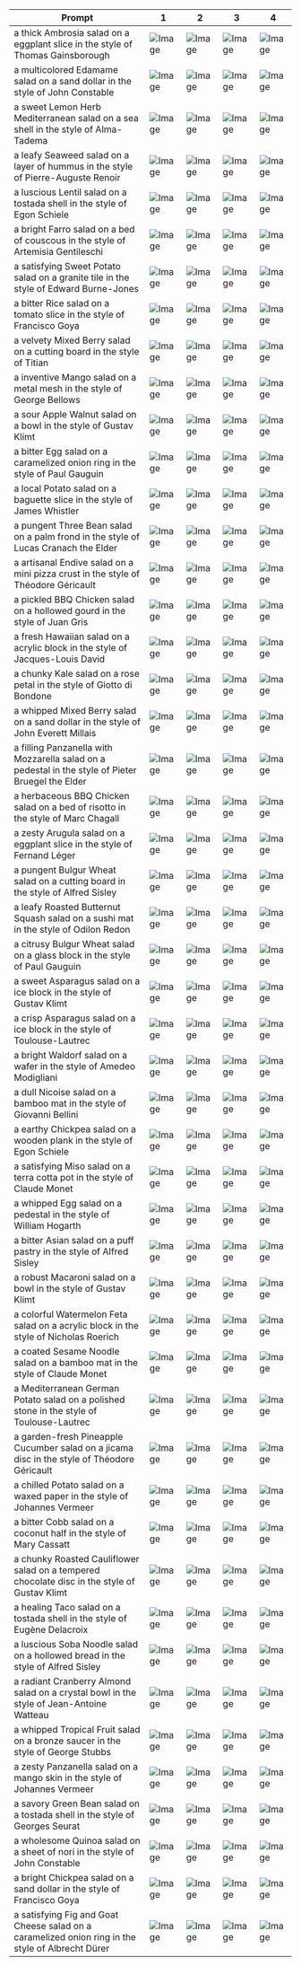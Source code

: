 | Prompt | 1 | 2 | 3 | 4 |
|-|-|-|-|-|
| a thick Ambrosia salad on a eggplant slice in the style of Thomas Gainsborough | ![Image](https://salad-benchmark-public-assets.s3.us-east-2.amazonaws.com/sdxl/9cc8b2e1-decc-4709-91fc-95f81b133a8b-0.jpg) | ![Image](https://salad-benchmark-public-assets.s3.us-east-2.amazonaws.com/sdxl/9cc8b2e1-decc-4709-91fc-95f81b133a8b-1.jpg) | ![Image](https://salad-benchmark-public-assets.s3.us-east-2.amazonaws.com/sdxl/9cc8b2e1-decc-4709-91fc-95f81b133a8b-2.jpg) | ![Image](https://salad-benchmark-public-assets.s3.us-east-2.amazonaws.com/sdxl/9cc8b2e1-decc-4709-91fc-95f81b133a8b-3.jpg) |
| a multicolored Edamame salad on a sand dollar in the style of John Constable | ![Image](https://salad-benchmark-public-assets.s3.us-east-2.amazonaws.com/sdxl/6db73d01-0f0f-4674-a0ca-209f3aebb8d2-0.jpg) | ![Image](https://salad-benchmark-public-assets.s3.us-east-2.amazonaws.com/sdxl/6db73d01-0f0f-4674-a0ca-209f3aebb8d2-1.jpg) | ![Image](https://salad-benchmark-public-assets.s3.us-east-2.amazonaws.com/sdxl/6db73d01-0f0f-4674-a0ca-209f3aebb8d2-2.jpg) | ![Image](https://salad-benchmark-public-assets.s3.us-east-2.amazonaws.com/sdxl/6db73d01-0f0f-4674-a0ca-209f3aebb8d2-3.jpg) |
| a sweet Lemon Herb Mediterranean salad on a sea shell in the style of Alma-Tadema | ![Image](https://salad-benchmark-public-assets.s3.us-east-2.amazonaws.com/sdxl/790cab0f-5cb0-4f03-b124-8e4524a3feee-0.jpg) | ![Image](https://salad-benchmark-public-assets.s3.us-east-2.amazonaws.com/sdxl/790cab0f-5cb0-4f03-b124-8e4524a3feee-1.jpg) | ![Image](https://salad-benchmark-public-assets.s3.us-east-2.amazonaws.com/sdxl/790cab0f-5cb0-4f03-b124-8e4524a3feee-2.jpg) | ![Image](https://salad-benchmark-public-assets.s3.us-east-2.amazonaws.com/sdxl/790cab0f-5cb0-4f03-b124-8e4524a3feee-3.jpg) |
| a leafy Seaweed salad on a layer of hummus in the style of Pierre-Auguste Renoir | ![Image](https://salad-benchmark-public-assets.s3.us-east-2.amazonaws.com/sdxl/f32d49f2-d765-4e48-b654-3ba73d703819-0.jpg) | ![Image](https://salad-benchmark-public-assets.s3.us-east-2.amazonaws.com/sdxl/f32d49f2-d765-4e48-b654-3ba73d703819-1.jpg) | ![Image](https://salad-benchmark-public-assets.s3.us-east-2.amazonaws.com/sdxl/f32d49f2-d765-4e48-b654-3ba73d703819-2.jpg) | ![Image](https://salad-benchmark-public-assets.s3.us-east-2.amazonaws.com/sdxl/f32d49f2-d765-4e48-b654-3ba73d703819-3.jpg) |
| a luscious Lentil salad on a tostada shell in the style of Egon Schiele | ![Image](https://salad-benchmark-public-assets.s3.us-east-2.amazonaws.com/sdxl/c7e044ee-689a-4b73-99e1-467221cdea45-0.jpg) | ![Image](https://salad-benchmark-public-assets.s3.us-east-2.amazonaws.com/sdxl/c7e044ee-689a-4b73-99e1-467221cdea45-1.jpg) | ![Image](https://salad-benchmark-public-assets.s3.us-east-2.amazonaws.com/sdxl/c7e044ee-689a-4b73-99e1-467221cdea45-2.jpg) | ![Image](https://salad-benchmark-public-assets.s3.us-east-2.amazonaws.com/sdxl/c7e044ee-689a-4b73-99e1-467221cdea45-3.jpg) |
| a bright Farro salad on a bed of couscous in the style of Artemisia Gentileschi | ![Image](https://salad-benchmark-public-assets.s3.us-east-2.amazonaws.com/sdxl/272b6b51-776e-4adc-924b-b817fa03e5da-0.jpg) | ![Image](https://salad-benchmark-public-assets.s3.us-east-2.amazonaws.com/sdxl/272b6b51-776e-4adc-924b-b817fa03e5da-1.jpg) | ![Image](https://salad-benchmark-public-assets.s3.us-east-2.amazonaws.com/sdxl/272b6b51-776e-4adc-924b-b817fa03e5da-2.jpg) | ![Image](https://salad-benchmark-public-assets.s3.us-east-2.amazonaws.com/sdxl/272b6b51-776e-4adc-924b-b817fa03e5da-3.jpg) |
| a satisfying Sweet Potato salad on a granite tile in the style of Edward Burne-Jones | ![Image](https://salad-benchmark-public-assets.s3.us-east-2.amazonaws.com/sdxl/58da3940-8603-4c2e-966d-8f86c49e96ea-0.jpg) | ![Image](https://salad-benchmark-public-assets.s3.us-east-2.amazonaws.com/sdxl/58da3940-8603-4c2e-966d-8f86c49e96ea-1.jpg) | ![Image](https://salad-benchmark-public-assets.s3.us-east-2.amazonaws.com/sdxl/58da3940-8603-4c2e-966d-8f86c49e96ea-2.jpg) | ![Image](https://salad-benchmark-public-assets.s3.us-east-2.amazonaws.com/sdxl/58da3940-8603-4c2e-966d-8f86c49e96ea-3.jpg) |
| a bitter Rice salad on a tomato slice in the style of Francisco Goya | ![Image](https://salad-benchmark-public-assets.s3.us-east-2.amazonaws.com/sdxl/7a0671d4-52f2-471e-a4a1-cee1ed910c56-0.jpg) | ![Image](https://salad-benchmark-public-assets.s3.us-east-2.amazonaws.com/sdxl/7a0671d4-52f2-471e-a4a1-cee1ed910c56-1.jpg) | ![Image](https://salad-benchmark-public-assets.s3.us-east-2.amazonaws.com/sdxl/7a0671d4-52f2-471e-a4a1-cee1ed910c56-2.jpg) | ![Image](https://salad-benchmark-public-assets.s3.us-east-2.amazonaws.com/sdxl/7a0671d4-52f2-471e-a4a1-cee1ed910c56-3.jpg) |
| a velvety Mixed Berry salad on a cutting board in the style of Titian | ![Image](https://salad-benchmark-public-assets.s3.us-east-2.amazonaws.com/sdxl/2daae110-21c9-4efe-a4f6-841690991143-0.jpg) | ![Image](https://salad-benchmark-public-assets.s3.us-east-2.amazonaws.com/sdxl/2daae110-21c9-4efe-a4f6-841690991143-1.jpg) | ![Image](https://salad-benchmark-public-assets.s3.us-east-2.amazonaws.com/sdxl/2daae110-21c9-4efe-a4f6-841690991143-2.jpg) | ![Image](https://salad-benchmark-public-assets.s3.us-east-2.amazonaws.com/sdxl/2daae110-21c9-4efe-a4f6-841690991143-3.jpg) |
| a inventive Mango salad on a metal mesh in the style of George Bellows | ![Image](https://salad-benchmark-public-assets.s3.us-east-2.amazonaws.com/sdxl/1e0f2212-8a79-4e2a-948c-c085d03ebead-0.jpg) | ![Image](https://salad-benchmark-public-assets.s3.us-east-2.amazonaws.com/sdxl/1e0f2212-8a79-4e2a-948c-c085d03ebead-1.jpg) | ![Image](https://salad-benchmark-public-assets.s3.us-east-2.amazonaws.com/sdxl/1e0f2212-8a79-4e2a-948c-c085d03ebead-2.jpg) | ![Image](https://salad-benchmark-public-assets.s3.us-east-2.amazonaws.com/sdxl/1e0f2212-8a79-4e2a-948c-c085d03ebead-3.jpg) |
| a sour Apple Walnut salad on a bowl in the style of Gustav Klimt | ![Image](https://salad-benchmark-public-assets.s3.us-east-2.amazonaws.com/sdxl/09009b83-e706-4f2d-830e-d2567f91d86e-0.jpg) | ![Image](https://salad-benchmark-public-assets.s3.us-east-2.amazonaws.com/sdxl/09009b83-e706-4f2d-830e-d2567f91d86e-1.jpg) | ![Image](https://salad-benchmark-public-assets.s3.us-east-2.amazonaws.com/sdxl/09009b83-e706-4f2d-830e-d2567f91d86e-2.jpg) | ![Image](https://salad-benchmark-public-assets.s3.us-east-2.amazonaws.com/sdxl/09009b83-e706-4f2d-830e-d2567f91d86e-3.jpg) |
| a bitter Egg salad on a caramelized onion ring in the style of Paul Gauguin | ![Image](https://salad-benchmark-public-assets.s3.us-east-2.amazonaws.com/sdxl/2b35813a-dbf6-4c78-a1b6-1bc283567770-0.jpg) | ![Image](https://salad-benchmark-public-assets.s3.us-east-2.amazonaws.com/sdxl/2b35813a-dbf6-4c78-a1b6-1bc283567770-1.jpg) | ![Image](https://salad-benchmark-public-assets.s3.us-east-2.amazonaws.com/sdxl/2b35813a-dbf6-4c78-a1b6-1bc283567770-2.jpg) | ![Image](https://salad-benchmark-public-assets.s3.us-east-2.amazonaws.com/sdxl/2b35813a-dbf6-4c78-a1b6-1bc283567770-3.jpg) |
| a local Potato salad on a baguette slice in the style of James Whistler | ![Image](https://salad-benchmark-public-assets.s3.us-east-2.amazonaws.com/sdxl/f72c596f-06f3-43c3-84d1-c2e7878d6f37-0.jpg) | ![Image](https://salad-benchmark-public-assets.s3.us-east-2.amazonaws.com/sdxl/f72c596f-06f3-43c3-84d1-c2e7878d6f37-1.jpg) | ![Image](https://salad-benchmark-public-assets.s3.us-east-2.amazonaws.com/sdxl/f72c596f-06f3-43c3-84d1-c2e7878d6f37-2.jpg) | ![Image](https://salad-benchmark-public-assets.s3.us-east-2.amazonaws.com/sdxl/f72c596f-06f3-43c3-84d1-c2e7878d6f37-3.jpg) |
| a pungent Three Bean salad on a palm frond in the style of Lucas Cranach the Elder | ![Image](https://salad-benchmark-public-assets.s3.us-east-2.amazonaws.com/sdxl/53fcb4f9-c179-40a6-91c8-08c7e7f4fa67-0.jpg) | ![Image](https://salad-benchmark-public-assets.s3.us-east-2.amazonaws.com/sdxl/53fcb4f9-c179-40a6-91c8-08c7e7f4fa67-1.jpg) | ![Image](https://salad-benchmark-public-assets.s3.us-east-2.amazonaws.com/sdxl/53fcb4f9-c179-40a6-91c8-08c7e7f4fa67-2.jpg) | ![Image](https://salad-benchmark-public-assets.s3.us-east-2.amazonaws.com/sdxl/53fcb4f9-c179-40a6-91c8-08c7e7f4fa67-3.jpg) |
| a artisanal Endive salad on a mini pizza crust in the style of Théodore Géricault | ![Image](https://salad-benchmark-public-assets.s3.us-east-2.amazonaws.com/sdxl/e8249147-78bc-47cc-8937-c3e634e9ebec-0.jpg) | ![Image](https://salad-benchmark-public-assets.s3.us-east-2.amazonaws.com/sdxl/e8249147-78bc-47cc-8937-c3e634e9ebec-1.jpg) | ![Image](https://salad-benchmark-public-assets.s3.us-east-2.amazonaws.com/sdxl/e8249147-78bc-47cc-8937-c3e634e9ebec-2.jpg) | ![Image](https://salad-benchmark-public-assets.s3.us-east-2.amazonaws.com/sdxl/e8249147-78bc-47cc-8937-c3e634e9ebec-3.jpg) |
| a pickled BBQ Chicken salad on a hollowed gourd in the style of Juan Gris | ![Image](https://salad-benchmark-public-assets.s3.us-east-2.amazonaws.com/sdxl/d53238e6-9996-4948-93f0-54814ba6a870-0.jpg) | ![Image](https://salad-benchmark-public-assets.s3.us-east-2.amazonaws.com/sdxl/d53238e6-9996-4948-93f0-54814ba6a870-1.jpg) | ![Image](https://salad-benchmark-public-assets.s3.us-east-2.amazonaws.com/sdxl/d53238e6-9996-4948-93f0-54814ba6a870-2.jpg) | ![Image](https://salad-benchmark-public-assets.s3.us-east-2.amazonaws.com/sdxl/d53238e6-9996-4948-93f0-54814ba6a870-3.jpg) |
| a fresh Hawaiian salad on a acrylic block in the style of Jacques-Louis David | ![Image](https://salad-benchmark-public-assets.s3.us-east-2.amazonaws.com/sdxl/5a3d2842-f6e8-4d76-95bc-d9f0aa0e8ba3-0.jpg) | ![Image](https://salad-benchmark-public-assets.s3.us-east-2.amazonaws.com/sdxl/5a3d2842-f6e8-4d76-95bc-d9f0aa0e8ba3-1.jpg) | ![Image](https://salad-benchmark-public-assets.s3.us-east-2.amazonaws.com/sdxl/5a3d2842-f6e8-4d76-95bc-d9f0aa0e8ba3-2.jpg) | ![Image](https://salad-benchmark-public-assets.s3.us-east-2.amazonaws.com/sdxl/5a3d2842-f6e8-4d76-95bc-d9f0aa0e8ba3-3.jpg) |
| a chunky Kale salad on a rose petal in the style of Giotto di Bondone | ![Image](https://salad-benchmark-public-assets.s3.us-east-2.amazonaws.com/sdxl/63764865-5d97-4abb-b5af-d4f0dd2f1716-0.jpg) | ![Image](https://salad-benchmark-public-assets.s3.us-east-2.amazonaws.com/sdxl/63764865-5d97-4abb-b5af-d4f0dd2f1716-1.jpg) | ![Image](https://salad-benchmark-public-assets.s3.us-east-2.amazonaws.com/sdxl/63764865-5d97-4abb-b5af-d4f0dd2f1716-2.jpg) | ![Image](https://salad-benchmark-public-assets.s3.us-east-2.amazonaws.com/sdxl/63764865-5d97-4abb-b5af-d4f0dd2f1716-3.jpg) |
| a whipped Mixed Berry salad on a sand dollar in the style of John Everett Millais | ![Image](https://salad-benchmark-public-assets.s3.us-east-2.amazonaws.com/sdxl/9e563ebc-1e1a-4375-9ab7-38c39414cfbc-0.jpg) | ![Image](https://salad-benchmark-public-assets.s3.us-east-2.amazonaws.com/sdxl/9e563ebc-1e1a-4375-9ab7-38c39414cfbc-1.jpg) | ![Image](https://salad-benchmark-public-assets.s3.us-east-2.amazonaws.com/sdxl/9e563ebc-1e1a-4375-9ab7-38c39414cfbc-2.jpg) | ![Image](https://salad-benchmark-public-assets.s3.us-east-2.amazonaws.com/sdxl/9e563ebc-1e1a-4375-9ab7-38c39414cfbc-3.jpg) |
| a filling Panzanella with Mozzarella salad on a pedestal in the style of Pieter Bruegel the Elder | ![Image](https://salad-benchmark-public-assets.s3.us-east-2.amazonaws.com/sdxl/ee343bd8-afd3-42c0-a38c-ffdc5c5ecff8-0.jpg) | ![Image](https://salad-benchmark-public-assets.s3.us-east-2.amazonaws.com/sdxl/ee343bd8-afd3-42c0-a38c-ffdc5c5ecff8-1.jpg) | ![Image](https://salad-benchmark-public-assets.s3.us-east-2.amazonaws.com/sdxl/ee343bd8-afd3-42c0-a38c-ffdc5c5ecff8-2.jpg) | ![Image](https://salad-benchmark-public-assets.s3.us-east-2.amazonaws.com/sdxl/ee343bd8-afd3-42c0-a38c-ffdc5c5ecff8-3.jpg) |
| a herbaceous BBQ Chicken salad on a bed of risotto in the style of Marc Chagall | ![Image](https://salad-benchmark-public-assets.s3.us-east-2.amazonaws.com/sdxl/e0b3f038-bfa2-4b99-9598-2a94b02b8342-0.jpg) | ![Image](https://salad-benchmark-public-assets.s3.us-east-2.amazonaws.com/sdxl/e0b3f038-bfa2-4b99-9598-2a94b02b8342-1.jpg) | ![Image](https://salad-benchmark-public-assets.s3.us-east-2.amazonaws.com/sdxl/e0b3f038-bfa2-4b99-9598-2a94b02b8342-2.jpg) | ![Image](https://salad-benchmark-public-assets.s3.us-east-2.amazonaws.com/sdxl/e0b3f038-bfa2-4b99-9598-2a94b02b8342-3.jpg) |
| a zesty Arugula salad on a eggplant slice in the style of Fernand Léger | ![Image](https://salad-benchmark-public-assets.s3.us-east-2.amazonaws.com/sdxl/6b46a247-bd16-47f3-b7ed-0a8526fe31f2-0.jpg) | ![Image](https://salad-benchmark-public-assets.s3.us-east-2.amazonaws.com/sdxl/6b46a247-bd16-47f3-b7ed-0a8526fe31f2-1.jpg) | ![Image](https://salad-benchmark-public-assets.s3.us-east-2.amazonaws.com/sdxl/6b46a247-bd16-47f3-b7ed-0a8526fe31f2-2.jpg) | ![Image](https://salad-benchmark-public-assets.s3.us-east-2.amazonaws.com/sdxl/6b46a247-bd16-47f3-b7ed-0a8526fe31f2-3.jpg) |
| a pungent Bulgur Wheat salad on a cutting board in the style of Alfred Sisley | ![Image](https://salad-benchmark-public-assets.s3.us-east-2.amazonaws.com/sdxl/44ac3d9c-b1bf-45c8-92a6-bd52a189544d-0.jpg) | ![Image](https://salad-benchmark-public-assets.s3.us-east-2.amazonaws.com/sdxl/44ac3d9c-b1bf-45c8-92a6-bd52a189544d-1.jpg) | ![Image](https://salad-benchmark-public-assets.s3.us-east-2.amazonaws.com/sdxl/44ac3d9c-b1bf-45c8-92a6-bd52a189544d-2.jpg) | ![Image](https://salad-benchmark-public-assets.s3.us-east-2.amazonaws.com/sdxl/44ac3d9c-b1bf-45c8-92a6-bd52a189544d-3.jpg) |
| a leafy Roasted Butternut Squash salad on a sushi mat in the style of Odilon Redon | ![Image](https://salad-benchmark-public-assets.s3.us-east-2.amazonaws.com/sdxl/c2062a65-333e-4ad2-8990-e6ba5291b94f-0.jpg) | ![Image](https://salad-benchmark-public-assets.s3.us-east-2.amazonaws.com/sdxl/c2062a65-333e-4ad2-8990-e6ba5291b94f-1.jpg) | ![Image](https://salad-benchmark-public-assets.s3.us-east-2.amazonaws.com/sdxl/c2062a65-333e-4ad2-8990-e6ba5291b94f-2.jpg) | ![Image](https://salad-benchmark-public-assets.s3.us-east-2.amazonaws.com/sdxl/c2062a65-333e-4ad2-8990-e6ba5291b94f-3.jpg) |
| a citrusy Bulgur Wheat salad on a glass block in the style of Paul Gauguin | ![Image](https://salad-benchmark-public-assets.s3.us-east-2.amazonaws.com/sdxl/f3d48af1-3774-43f7-aa63-304f4bd35817-0.jpg) | ![Image](https://salad-benchmark-public-assets.s3.us-east-2.amazonaws.com/sdxl/f3d48af1-3774-43f7-aa63-304f4bd35817-1.jpg) | ![Image](https://salad-benchmark-public-assets.s3.us-east-2.amazonaws.com/sdxl/f3d48af1-3774-43f7-aa63-304f4bd35817-2.jpg) | ![Image](https://salad-benchmark-public-assets.s3.us-east-2.amazonaws.com/sdxl/f3d48af1-3774-43f7-aa63-304f4bd35817-3.jpg) |
| a sweet Asparagus salad on a ice block in the style of Gustav Klimt | ![Image](https://salad-benchmark-public-assets.s3.us-east-2.amazonaws.com/sdxl/248a2cf2-bd39-47d7-a163-a471684af08c-0.jpg) | ![Image](https://salad-benchmark-public-assets.s3.us-east-2.amazonaws.com/sdxl/248a2cf2-bd39-47d7-a163-a471684af08c-1.jpg) | ![Image](https://salad-benchmark-public-assets.s3.us-east-2.amazonaws.com/sdxl/248a2cf2-bd39-47d7-a163-a471684af08c-2.jpg) | ![Image](https://salad-benchmark-public-assets.s3.us-east-2.amazonaws.com/sdxl/248a2cf2-bd39-47d7-a163-a471684af08c-3.jpg) |
| a crisp Asparagus salad on a ice block in the style of Toulouse-Lautrec | ![Image](https://salad-benchmark-public-assets.s3.us-east-2.amazonaws.com/sdxl/b617ecc9-f998-4938-b685-dd57c8687bca-0.jpg) | ![Image](https://salad-benchmark-public-assets.s3.us-east-2.amazonaws.com/sdxl/b617ecc9-f998-4938-b685-dd57c8687bca-1.jpg) | ![Image](https://salad-benchmark-public-assets.s3.us-east-2.amazonaws.com/sdxl/b617ecc9-f998-4938-b685-dd57c8687bca-2.jpg) | ![Image](https://salad-benchmark-public-assets.s3.us-east-2.amazonaws.com/sdxl/b617ecc9-f998-4938-b685-dd57c8687bca-3.jpg) |
| a bright Waldorf salad on a wafer in the style of Amedeo Modigliani | ![Image](https://salad-benchmark-public-assets.s3.us-east-2.amazonaws.com/sdxl/2a6bd62d-8a2f-4a18-a50c-04ef278fc52d-0.jpg) | ![Image](https://salad-benchmark-public-assets.s3.us-east-2.amazonaws.com/sdxl/2a6bd62d-8a2f-4a18-a50c-04ef278fc52d-1.jpg) | ![Image](https://salad-benchmark-public-assets.s3.us-east-2.amazonaws.com/sdxl/2a6bd62d-8a2f-4a18-a50c-04ef278fc52d-2.jpg) | ![Image](https://salad-benchmark-public-assets.s3.us-east-2.amazonaws.com/sdxl/2a6bd62d-8a2f-4a18-a50c-04ef278fc52d-3.jpg) |
| a dull Nicoise salad on a bamboo mat in the style of Giovanni Bellini | ![Image](https://salad-benchmark-public-assets.s3.us-east-2.amazonaws.com/sdxl/606758be-0dc7-413a-872e-6d98a51e6b0d-0.jpg) | ![Image](https://salad-benchmark-public-assets.s3.us-east-2.amazonaws.com/sdxl/606758be-0dc7-413a-872e-6d98a51e6b0d-1.jpg) | ![Image](https://salad-benchmark-public-assets.s3.us-east-2.amazonaws.com/sdxl/606758be-0dc7-413a-872e-6d98a51e6b0d-2.jpg) | ![Image](https://salad-benchmark-public-assets.s3.us-east-2.amazonaws.com/sdxl/606758be-0dc7-413a-872e-6d98a51e6b0d-3.jpg) |
| a earthy Chickpea salad on a wooden plank in the style of Egon Schiele | ![Image](https://salad-benchmark-public-assets.s3.us-east-2.amazonaws.com/sdxl/ee134ebe-b1eb-4152-905f-68e62bbc3dfc-0.jpg) | ![Image](https://salad-benchmark-public-assets.s3.us-east-2.amazonaws.com/sdxl/ee134ebe-b1eb-4152-905f-68e62bbc3dfc-1.jpg) | ![Image](https://salad-benchmark-public-assets.s3.us-east-2.amazonaws.com/sdxl/ee134ebe-b1eb-4152-905f-68e62bbc3dfc-2.jpg) | ![Image](https://salad-benchmark-public-assets.s3.us-east-2.amazonaws.com/sdxl/ee134ebe-b1eb-4152-905f-68e62bbc3dfc-3.jpg) |
| a satisfying Miso salad on a terra cotta pot in the style of Claude Monet | ![Image](https://salad-benchmark-public-assets.s3.us-east-2.amazonaws.com/sdxl/c47d1a6b-9983-47c6-bf0d-29ac81afac2e-0.jpg) | ![Image](https://salad-benchmark-public-assets.s3.us-east-2.amazonaws.com/sdxl/c47d1a6b-9983-47c6-bf0d-29ac81afac2e-1.jpg) | ![Image](https://salad-benchmark-public-assets.s3.us-east-2.amazonaws.com/sdxl/c47d1a6b-9983-47c6-bf0d-29ac81afac2e-2.jpg) | ![Image](https://salad-benchmark-public-assets.s3.us-east-2.amazonaws.com/sdxl/c47d1a6b-9983-47c6-bf0d-29ac81afac2e-3.jpg) |
| a whipped Egg salad on a pedestal in the style of William Hogarth | ![Image](https://salad-benchmark-public-assets.s3.us-east-2.amazonaws.com/sdxl/7d880b39-cd66-4483-b593-36e9c5f4c3b7-0.jpg) | ![Image](https://salad-benchmark-public-assets.s3.us-east-2.amazonaws.com/sdxl/7d880b39-cd66-4483-b593-36e9c5f4c3b7-1.jpg) | ![Image](https://salad-benchmark-public-assets.s3.us-east-2.amazonaws.com/sdxl/7d880b39-cd66-4483-b593-36e9c5f4c3b7-2.jpg) | ![Image](https://salad-benchmark-public-assets.s3.us-east-2.amazonaws.com/sdxl/7d880b39-cd66-4483-b593-36e9c5f4c3b7-3.jpg) |
| a bitter Asian salad on a puff pastry in the style of Alfred Sisley | ![Image](https://salad-benchmark-public-assets.s3.us-east-2.amazonaws.com/sdxl/0772adde-0b23-4f2c-a574-1f65b7dc53dd-0.jpg) | ![Image](https://salad-benchmark-public-assets.s3.us-east-2.amazonaws.com/sdxl/0772adde-0b23-4f2c-a574-1f65b7dc53dd-1.jpg) | ![Image](https://salad-benchmark-public-assets.s3.us-east-2.amazonaws.com/sdxl/0772adde-0b23-4f2c-a574-1f65b7dc53dd-2.jpg) | ![Image](https://salad-benchmark-public-assets.s3.us-east-2.amazonaws.com/sdxl/0772adde-0b23-4f2c-a574-1f65b7dc53dd-3.jpg) |
| a robust Macaroni salad on a bowl in the style of Gustav Klimt | ![Image](https://salad-benchmark-public-assets.s3.us-east-2.amazonaws.com/sdxl/de234fcc-97db-41ad-acb1-8b7b605ca2f1-0.jpg) | ![Image](https://salad-benchmark-public-assets.s3.us-east-2.amazonaws.com/sdxl/de234fcc-97db-41ad-acb1-8b7b605ca2f1-1.jpg) | ![Image](https://salad-benchmark-public-assets.s3.us-east-2.amazonaws.com/sdxl/de234fcc-97db-41ad-acb1-8b7b605ca2f1-2.jpg) | ![Image](https://salad-benchmark-public-assets.s3.us-east-2.amazonaws.com/sdxl/de234fcc-97db-41ad-acb1-8b7b605ca2f1-3.jpg) |
| a colorful Watermelon Feta salad on a acrylic block in the style of Nicholas Roerich | ![Image](https://salad-benchmark-public-assets.s3.us-east-2.amazonaws.com/sdxl/072d96a2-d79c-48c7-b4bd-4b16c3d4da62-0.jpg) | ![Image](https://salad-benchmark-public-assets.s3.us-east-2.amazonaws.com/sdxl/072d96a2-d79c-48c7-b4bd-4b16c3d4da62-1.jpg) | ![Image](https://salad-benchmark-public-assets.s3.us-east-2.amazonaws.com/sdxl/072d96a2-d79c-48c7-b4bd-4b16c3d4da62-2.jpg) | ![Image](https://salad-benchmark-public-assets.s3.us-east-2.amazonaws.com/sdxl/072d96a2-d79c-48c7-b4bd-4b16c3d4da62-3.jpg) |
| a coated Sesame Noodle salad on a bamboo mat in the style of Claude Monet | ![Image](https://salad-benchmark-public-assets.s3.us-east-2.amazonaws.com/sdxl/094f8775-74f8-49dd-afe8-2736de160d26-0.jpg) | ![Image](https://salad-benchmark-public-assets.s3.us-east-2.amazonaws.com/sdxl/094f8775-74f8-49dd-afe8-2736de160d26-1.jpg) | ![Image](https://salad-benchmark-public-assets.s3.us-east-2.amazonaws.com/sdxl/094f8775-74f8-49dd-afe8-2736de160d26-2.jpg) | ![Image](https://salad-benchmark-public-assets.s3.us-east-2.amazonaws.com/sdxl/094f8775-74f8-49dd-afe8-2736de160d26-3.jpg) |
| a Mediterranean German Potato salad on a polished stone in the style of Toulouse-Lautrec | ![Image](https://salad-benchmark-public-assets.s3.us-east-2.amazonaws.com/sdxl/f964ecb6-8b8f-4056-ac5b-ee2088322a6a-0.jpg) | ![Image](https://salad-benchmark-public-assets.s3.us-east-2.amazonaws.com/sdxl/f964ecb6-8b8f-4056-ac5b-ee2088322a6a-1.jpg) | ![Image](https://salad-benchmark-public-assets.s3.us-east-2.amazonaws.com/sdxl/f964ecb6-8b8f-4056-ac5b-ee2088322a6a-2.jpg) | ![Image](https://salad-benchmark-public-assets.s3.us-east-2.amazonaws.com/sdxl/f964ecb6-8b8f-4056-ac5b-ee2088322a6a-3.jpg) |
| a garden-fresh Pineapple Cucumber salad on a jicama disc in the style of Théodore Géricault | ![Image](https://salad-benchmark-public-assets.s3.us-east-2.amazonaws.com/sdxl/07b632bc-96c3-4754-b432-3cffa5588963-0.jpg) | ![Image](https://salad-benchmark-public-assets.s3.us-east-2.amazonaws.com/sdxl/07b632bc-96c3-4754-b432-3cffa5588963-1.jpg) | ![Image](https://salad-benchmark-public-assets.s3.us-east-2.amazonaws.com/sdxl/07b632bc-96c3-4754-b432-3cffa5588963-2.jpg) | ![Image](https://salad-benchmark-public-assets.s3.us-east-2.amazonaws.com/sdxl/07b632bc-96c3-4754-b432-3cffa5588963-3.jpg) |
| a chilled Potato salad on a waxed paper in the style of Johannes Vermeer | ![Image](https://salad-benchmark-public-assets.s3.us-east-2.amazonaws.com/sdxl/648a205a-690c-4c10-8920-69e8120268d4-0.jpg) | ![Image](https://salad-benchmark-public-assets.s3.us-east-2.amazonaws.com/sdxl/648a205a-690c-4c10-8920-69e8120268d4-1.jpg) | ![Image](https://salad-benchmark-public-assets.s3.us-east-2.amazonaws.com/sdxl/648a205a-690c-4c10-8920-69e8120268d4-2.jpg) | ![Image](https://salad-benchmark-public-assets.s3.us-east-2.amazonaws.com/sdxl/648a205a-690c-4c10-8920-69e8120268d4-3.jpg) |
| a bitter Cobb salad on a coconut half in the style of Mary Cassatt | ![Image](https://salad-benchmark-public-assets.s3.us-east-2.amazonaws.com/sdxl/befab125-6b41-45b3-a016-4d88b4c83eb6-0.jpg) | ![Image](https://salad-benchmark-public-assets.s3.us-east-2.amazonaws.com/sdxl/befab125-6b41-45b3-a016-4d88b4c83eb6-1.jpg) | ![Image](https://salad-benchmark-public-assets.s3.us-east-2.amazonaws.com/sdxl/befab125-6b41-45b3-a016-4d88b4c83eb6-2.jpg) | ![Image](https://salad-benchmark-public-assets.s3.us-east-2.amazonaws.com/sdxl/befab125-6b41-45b3-a016-4d88b4c83eb6-3.jpg) |
| a chunky Roasted Cauliflower salad on a tempered chocolate disc in the style of Gustav Klimt | ![Image](https://salad-benchmark-public-assets.s3.us-east-2.amazonaws.com/sdxl/664d4353-fddf-4ca8-bac8-1bb3a72cd01b-0.jpg) | ![Image](https://salad-benchmark-public-assets.s3.us-east-2.amazonaws.com/sdxl/664d4353-fddf-4ca8-bac8-1bb3a72cd01b-1.jpg) | ![Image](https://salad-benchmark-public-assets.s3.us-east-2.amazonaws.com/sdxl/664d4353-fddf-4ca8-bac8-1bb3a72cd01b-2.jpg) | ![Image](https://salad-benchmark-public-assets.s3.us-east-2.amazonaws.com/sdxl/664d4353-fddf-4ca8-bac8-1bb3a72cd01b-3.jpg) |
| a healing Taco salad on a tostada shell in the style of Eugène Delacroix | ![Image](https://salad-benchmark-public-assets.s3.us-east-2.amazonaws.com/sdxl/0611d3ff-25d0-4db9-b80a-f42c291e7627-0.jpg) | ![Image](https://salad-benchmark-public-assets.s3.us-east-2.amazonaws.com/sdxl/0611d3ff-25d0-4db9-b80a-f42c291e7627-1.jpg) | ![Image](https://salad-benchmark-public-assets.s3.us-east-2.amazonaws.com/sdxl/0611d3ff-25d0-4db9-b80a-f42c291e7627-2.jpg) | ![Image](https://salad-benchmark-public-assets.s3.us-east-2.amazonaws.com/sdxl/0611d3ff-25d0-4db9-b80a-f42c291e7627-3.jpg) |
| a luscious Soba Noodle salad on a hollowed bread in the style of Alfred Sisley | ![Image](https://salad-benchmark-public-assets.s3.us-east-2.amazonaws.com/sdxl/4f8c32aa-0882-4589-ac67-b260e88798ab-0.jpg) | ![Image](https://salad-benchmark-public-assets.s3.us-east-2.amazonaws.com/sdxl/4f8c32aa-0882-4589-ac67-b260e88798ab-1.jpg) | ![Image](https://salad-benchmark-public-assets.s3.us-east-2.amazonaws.com/sdxl/4f8c32aa-0882-4589-ac67-b260e88798ab-2.jpg) | ![Image](https://salad-benchmark-public-assets.s3.us-east-2.amazonaws.com/sdxl/4f8c32aa-0882-4589-ac67-b260e88798ab-3.jpg) |
| a radiant Cranberry Almond salad on a crystal bowl in the style of Jean-Antoine Watteau | ![Image](https://salad-benchmark-public-assets.s3.us-east-2.amazonaws.com/sdxl/8300baf3-01b4-4390-9278-bd87eb8c69df-0.jpg) | ![Image](https://salad-benchmark-public-assets.s3.us-east-2.amazonaws.com/sdxl/8300baf3-01b4-4390-9278-bd87eb8c69df-1.jpg) | ![Image](https://salad-benchmark-public-assets.s3.us-east-2.amazonaws.com/sdxl/8300baf3-01b4-4390-9278-bd87eb8c69df-2.jpg) | ![Image](https://salad-benchmark-public-assets.s3.us-east-2.amazonaws.com/sdxl/8300baf3-01b4-4390-9278-bd87eb8c69df-3.jpg) |
| a whipped Tropical Fruit salad on a bronze saucer in the style of George Stubbs | ![Image](https://salad-benchmark-public-assets.s3.us-east-2.amazonaws.com/sdxl/2bf9dc66-8c24-4eea-8f75-16e3f1df7022-0.jpg) | ![Image](https://salad-benchmark-public-assets.s3.us-east-2.amazonaws.com/sdxl/2bf9dc66-8c24-4eea-8f75-16e3f1df7022-1.jpg) | ![Image](https://salad-benchmark-public-assets.s3.us-east-2.amazonaws.com/sdxl/2bf9dc66-8c24-4eea-8f75-16e3f1df7022-2.jpg) | ![Image](https://salad-benchmark-public-assets.s3.us-east-2.amazonaws.com/sdxl/2bf9dc66-8c24-4eea-8f75-16e3f1df7022-3.jpg) |
| a zesty Panzanella salad on a mango skin in the style of Johannes Vermeer | ![Image](https://salad-benchmark-public-assets.s3.us-east-2.amazonaws.com/sdxl/7ab540a4-6684-457c-8cb1-522331f2ac55-0.jpg) | ![Image](https://salad-benchmark-public-assets.s3.us-east-2.amazonaws.com/sdxl/7ab540a4-6684-457c-8cb1-522331f2ac55-1.jpg) | ![Image](https://salad-benchmark-public-assets.s3.us-east-2.amazonaws.com/sdxl/7ab540a4-6684-457c-8cb1-522331f2ac55-2.jpg) | ![Image](https://salad-benchmark-public-assets.s3.us-east-2.amazonaws.com/sdxl/7ab540a4-6684-457c-8cb1-522331f2ac55-3.jpg) |
| a savory Green Bean salad on a tostada shell in the style of Georges Seurat | ![Image](https://salad-benchmark-public-assets.s3.us-east-2.amazonaws.com/sdxl/f7b0c3bd-a147-4a16-9d42-591fea199507-0.jpg) | ![Image](https://salad-benchmark-public-assets.s3.us-east-2.amazonaws.com/sdxl/f7b0c3bd-a147-4a16-9d42-591fea199507-1.jpg) | ![Image](https://salad-benchmark-public-assets.s3.us-east-2.amazonaws.com/sdxl/f7b0c3bd-a147-4a16-9d42-591fea199507-2.jpg) | ![Image](https://salad-benchmark-public-assets.s3.us-east-2.amazonaws.com/sdxl/f7b0c3bd-a147-4a16-9d42-591fea199507-3.jpg) |
| a wholesome Quinoa salad on a sheet of nori in the style of John Constable | ![Image](https://salad-benchmark-public-assets.s3.us-east-2.amazonaws.com/sdxl/2e92eecd-dc7d-4a9d-9356-d807ce174643-0.jpg) | ![Image](https://salad-benchmark-public-assets.s3.us-east-2.amazonaws.com/sdxl/2e92eecd-dc7d-4a9d-9356-d807ce174643-1.jpg) | ![Image](https://salad-benchmark-public-assets.s3.us-east-2.amazonaws.com/sdxl/2e92eecd-dc7d-4a9d-9356-d807ce174643-2.jpg) | ![Image](https://salad-benchmark-public-assets.s3.us-east-2.amazonaws.com/sdxl/2e92eecd-dc7d-4a9d-9356-d807ce174643-3.jpg) |
| a bright Chickpea salad on a sand dollar in the style of Francisco Goya | ![Image](https://salad-benchmark-public-assets.s3.us-east-2.amazonaws.com/sdxl/2e50f3e3-37fe-4740-ac92-804331d3f3b1-0.jpg) | ![Image](https://salad-benchmark-public-assets.s3.us-east-2.amazonaws.com/sdxl/2e50f3e3-37fe-4740-ac92-804331d3f3b1-1.jpg) | ![Image](https://salad-benchmark-public-assets.s3.us-east-2.amazonaws.com/sdxl/2e50f3e3-37fe-4740-ac92-804331d3f3b1-2.jpg) | ![Image](https://salad-benchmark-public-assets.s3.us-east-2.amazonaws.com/sdxl/2e50f3e3-37fe-4740-ac92-804331d3f3b1-3.jpg) |
| a satisfying Fig and Goat Cheese salad on a caramelized onion ring in the style of Albrecht Dürer | ![Image](https://salad-benchmark-public-assets.s3.us-east-2.amazonaws.com/sdxl/70c58f98-39a8-419d-8c7a-2fc5628830c5-0.jpg) | ![Image](https://salad-benchmark-public-assets.s3.us-east-2.amazonaws.com/sdxl/70c58f98-39a8-419d-8c7a-2fc5628830c5-1.jpg) | ![Image](https://salad-benchmark-public-assets.s3.us-east-2.amazonaws.com/sdxl/70c58f98-39a8-419d-8c7a-2fc5628830c5-2.jpg) | ![Image](https://salad-benchmark-public-assets.s3.us-east-2.amazonaws.com/sdxl/70c58f98-39a8-419d-8c7a-2fc5628830c5-3.jpg) |
